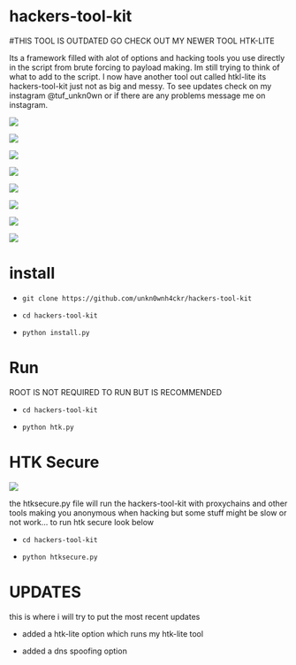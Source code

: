 # hackers-tool-kit



#THIS TOOL IS OUTDATED GO CHECK OUT MY NEWER TOOL HTK-LITE






Its a framework filled with alot of options and hacking tools you use directly in the script from brute forcing to payload making. Im still trying to think of what to add to the script. I now have another tool out called htkl-lite its hackers-tool-kit just not as big and messy. To see updates check on my instagram @tuf_unkn0wn or if there are any problems message me on instagram.

![](tools/screenshot1.png)

![](tools/screenshot2.png)

![](tools/screenshot3.png)

![](tools/screenshot3.5.png)

![](tools/screenshot4.png)

![](tools/screenshot5.png)

![](tools/screenshot6.png)

![](tools/screenshot7.png)
# install

* `git clone https://github.com/unkn0wnh4ckr/hackers-tool-kit`

* `cd hackers-tool-kit`

* `python install.py`

# Run

ROOT IS NOT REQUIRED TO RUN BUT IS RECOMMENDED

* `cd hackers-tool-kit`

* `python htk.py`

# HTK Secure

![](tools/screenshot4.png)

the htksecure.py file will run the hackers-tool-kit with proxychains and other tools making you anonymous when hacking but some stuff might be slow or not work... to run htk secure look below

* `cd hackers-tool-kit`

* `python htksecure.py`

# UPDATES
this is where i will try to put the most recent updates


* added a htk-lite option which runs my htk-lite tool


* added a dns spoofing option
